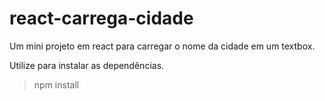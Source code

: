 # react-carrega-cidade
Um mini projeto em react para carregar o nome da cidade em um textbox.

Utilize para instalar as dependências.

>npm install
